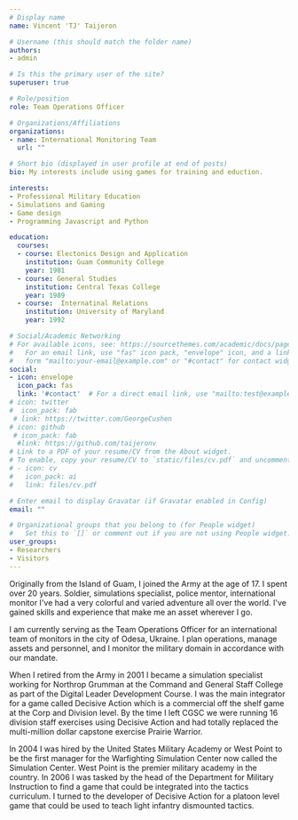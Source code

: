 ```yaml
---
# Display name
name: Vincent 'TJ' Taijeron

# Username (this should match the folder name)
authors:
- admin

# Is this the primary user of the site?
superuser: true

# Role/position
role: Team Operations Officer

# Organizations/Affiliations
organizations:
- name: International Monitoring Team
  url: ""

# Short bio (displayed in user profile at end of posts)
bio: My interests include using games for training and eduction.

interests:
- Professional Military Education
- Simulations and Gaming
- Game design
- Programming Javascript and Python

education:
  courses:
  - course: Electonics Design and Application
    institution: Guam Community College
    year: 1981
  - course: General Studies
    institution: Central Texas College
    year: 1989
  - course:  Internatinal Relations
    institution: University of Maryland
    year: 1992

# Social/Academic Networking
# For available icons, see: https://sourcethemes.com/academic/docs/page-builder/#icons
#   For an email link, use "fas" icon pack, "envelope" icon, and a link in the
#   form "mailto:your-email@example.com" or "#contact" for contact widget.
social:
- icon: envelope
  icon_pack: fas
  link: '#contact'  # For a direct email link, use "mailto:test@example.org".
# icon: twitter
#  icon_pack: fab
 # link: https://twitter.com/GeorgeCushen
# icon: github
 # icon_pack: fab
  #link: https://github.com/taijeronv
# Link to a PDF of your resume/CV from the About widget.
# To enable, copy your resume/CV to `static/files/cv.pdf` and uncomment the lines below.
# - icon: cv
#   icon_pack: ai
#   link: files/cv.pdf

# Enter email to display Gravatar (if Gravatar enabled in Config)
email: ""

# Organizational groups that you belong to (for People widget)
#   Set this to `[]` or comment out if you are not using People widget.
user_groups:
- Researchers
- Visitors
---
```


Originally from the Island of Guam, I joined the Army at the age of 17. I spent
over 20 years. Soldier, simulations specialist, police mentor, international
monitor I've had a very colorful and varied adventure all over the world. I've
gained skills and experience that make me an asset wherever I go.

I am currently serving as the Team Operations Officer for an international team
of monitors in the city of Odesa, Ukraine. I plan operations, manage assets and
personnel, and I monitor the military domain in accordance with our mandate.

When I retired from the Army in 2001 I became a simulation specialist working
for Northrop Grumman at the Command and General Staff College as part of the
Digital Leader Development Course. I was the main integrator for a game called
Decisive Action which is a commercial off the shelf game at the Corp and
Division level. By the time I left CGSC we were running 16 division staff
exercises using Decisive Action and had totally replaced the multi-million
dollar capstone exercise Prairie Warrior.

In 2004 I was hired by the United States Military Academy or West Point to be
the first manager for the Warfighting Simulation Center now called the
Simulation Center. West Point is the premier military academy in the country. In
2006 I was tasked by the head of the Department for Military Instruction to find
a game that could be integrated into the tactics curriculum. I turned to the
developer of Decisive Action for a platoon level game that could be used to
teach light infantry dismounted tactics.  